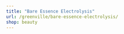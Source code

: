 ```yaml
---
title: "Bare Essence Electrolysis"
url: /greenville/bare-essence-electrolysis/
shop: beauty
---
```


